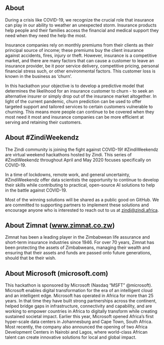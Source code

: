 ## About
During a crisis like COVID-19, we recognize the crucial role that insurance can play in our ability to weather an unexpected storm. Insurance products help people and their families access the financial and medical support they need when they need the help the most.

Insurance companies rely on monthly premiums from their clients as their principal source of income; these premiums buy the client insurance against accidents, fires, injury or theft. However, insurance is a competitive market, and there are many factors that can cause a customer to leave an insurance provider, be it poor service delivery, competitive pricing, personal financial stress such, or other environmental factors. This customer loss is known in the business as ‘churn’.

In this hackathon your objective is to develop a predictive model that determines the likelihood for an insurance customer to churn - to seek an alternative insurer or simply drop out of the insurance market altogether. In light of the current pandemic, churn prediction can be used to offer targeted support and tailored services to certain customers vulnerable to churning. This means more people can continue to be covered when they most need it most and insurance companies can be more efficient at serving and retaining their customers.

## About #ZindiWeekendz

The Zindi community is joining the fight against COVID-19! #ZindiWeekendz are virtual weekend hackathons hosted by Zindi. This series of #ZindiWeekendz throughout April and May 2020 focuses specifically on COVID-19.

In a time of lockdowns, remote work, and general uncertainty, #ZindiWeekendz offer data scientists the opportunity to continue to develop their skills while contributing to practical, open-source AI solutions to help in the battle against COVID-19.

Most of the winning solutions will be shared as a public good on GitHub. We are committed to supporting partners to implement these solutions and encourage anyone who is interested to reach out to us at zindi@zindi.africa.

## About Zimnat (www.zimnat.co.zw)


Zimnat has been a leading player in the Zimbabwean life assurance and short-term insurance industries since 1946. For over 70 years, Zimnat has been protecting the assets of Zimbabweans, managing their wealth and ensuring that their assets and funds are passed onto future generations, should that be their wish.

## About Microsoft (microsoft.com)


This hackathon is sponsored by Microsoft (Nasdaq “MSFT” @microsoft). Microsoft enables digital transformation for the era of an intelligent cloud and an intelligent edge. Microsoft has operated in Africa for more than 25 years. In that time they have built strong partnerships across the continent, helped bridge gaps in infrastructure, connectivity and capability, and are working to empower countries in Africa to digitally transform while creating sustained societal impact. Earlier this year, Microsoft opened Africa’s first hyper-scale data centers in Johannesburg and Cape Town, South Africa. Most recently, the company also announced the opening of two Africa Development Centers in Nairobi and Lagos, where world-class African talent can create innovative solutions for local and global impact.

